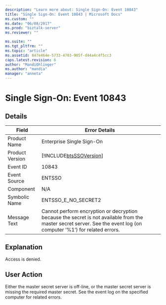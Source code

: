 ```yaml
---
description: "Learn more about: Single Sign-On: Event 10843"
title: "Single Sign-On: Event 10843 | Microsoft Docs"
ms.custom: ""
ms.date: "06/08/2017"
ms.prod: "biztalk-server"
ms.reviewer: ""

ms.suite: ""
ms.tgt_pltfrm: ""
ms.topic: "article"
ms.assetid: 847e464e-5733-4703-905f-d44a4c4f5cc3
caps.latest.revision: 6
author: "MandiOhlinger"
ms.author: "mandia"
manager: "anneta"
---
```

# Single Sign-On: Event 10843
## Details  
  
| Field | Error Details |
|-----------------|---------------------------------------------------------------------------------------------------------------------------------------------------------------------|
|  Product Name   |                                                                      Enterprise Single Sign-On                                                                      |
| Product Version |                                                     [!INCLUDE[btsSSOVersion](../includes/btsssoversion-md.md)]                                                      |
|    Event ID     |                                                                                10843                                                                                |
|  Event Source   |                                                                               ENTSSO                                                                                |
|    Component    |                                                                                 N/A                                                                                 |
|  Symbolic Name  |                                                                         ENTSSO_E_NO_SECRET2                                                                         |
|  Message Text   | Cannot perform encryption or decryption because the secret is not available from the master secret server. See the event log (on computer ‘%1’) for related errors. |
  
## Explanation  
 Access is denied.  
  
## User Action  
 Either the master secret server is off-line, or the master secret server is missing the required master secret. See the event log on the specified computer for related errors.
